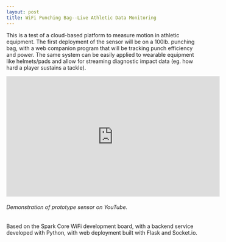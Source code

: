 ```yaml
---
layout: post
title: WiFi Punching Bag--Live Athletic Data Monitoring
---
```


This is a test of a cloud-based platform to measure motion in athletic equipment. The first deployment of the sensor will be on a 100lb. punching bag, with a web companion program that will be tracking punch efficiency and power. The same system can be easily applied to wearable equipment like helmets/pads and allow for streaming diagnostic impact data (eg. how hard a player sustains a tackle).


<iframe width="560" height="315" src="https://www.youtube.com/embed/pXzIyxi4WPE" frameborder="0" allowfullscreen></iframe>

###### *Demonstration of prototype sensor on YouTube.*


Based on the Spark Core WiFi development board, with a backend service developed with Python, with web deployment built with Flask and Socket.io.